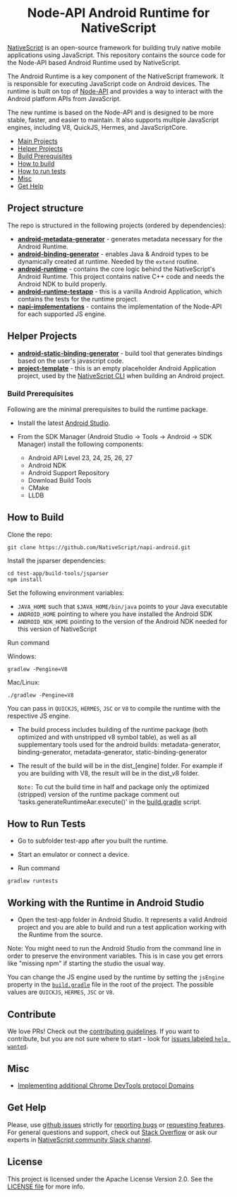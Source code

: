 <h1 align="center">Node-API Android Runtime for NativeScript</h1>

[NativeScript](https://www.nativescript.org/) is an open-source framework for building truly native mobile applications using JavaScript. This repository contains the source code for the Node-API based Android Runtime used by NativeScript.

The Android Runtime is a key component of the NativeScript framework. It is responsible for executing JavaScript code on Android devices. The runtime is built on top of [Node-API](https://nodejs.org/api/n-api.html) and provides a way to interact with the Android platform APIs from JavaScript.

The new runtime is based on the Node-API and is designed to be more stable, faster, and easier to maintain. It also supports multiple JavaScript engines, including V8, QuickJS, Hermes, and JavaScriptCore.

<!-- TOC depthFrom:2 -->

- [Main Projects](#main-projects)
- [Helper Projects](#helper-projects)
- [Build Prerequisites](#build-prerequisites)
- [How to build](#how-to-build)
- [How to run tests](#how-to-run-tests)
- [Misc](#misc)
- [Get Help](#get-help)

<!-- /TOC -->

## Project structure

The repo is structured in the following projects (ordered by dependencies):

- [**android-metadata-generator**](android-metadata-generator) - generates metadata necessary for the Android Runtime.
- [**android-binding-generator**](test-app/runtime-binding-generator) - enables Java & Android types to be dynamically created at runtime. Needed by the `extend` routine.
- [**android-runtime**](test-app/runtime) - contains the core logic behind the NativeScript's Android Runtime. This project contains native C++ code and needs the Android NDK to build properly.
- [**android-runtime-testapp**](test-app/app) - this is a vanilla Android Application, which contains the tests for the runtime project.
- [**napi-implementations**](test-app/runtime/src/main//cpp/napi/) - contains the implementation of the Node-API for each supported JS engine.

## Helper Projects

- [**android-static-binding-generator**](android-static-binding-generator) - build tool that generates bindings based on the user's javascript code.
- [**project-template**](build-artifacts/project-template-gradle) - this is an empty placeholder Android Application project, used by the [NativeScript CLI](https://github.com/NativeScript/nativescript-cli) when building an Android project.

### Build Prerequisites

Following are the minimal prerequisites to build the runtime package.

- Install the latest [Android Studio](https://developer.android.com/studio/index.html).
- From the SDK Manager (Android Studio -> Tools -> Android -> SDK Manager) install the following components:

  - Android API Level 23, 24, 25, 26, 27
  - Android NDK
  - Android Support Repository
  - Download Build Tools
  - CMake
  - LLDB

## How to Build

Clone the repo:

```Shell
git clone https://github.com/NativeScript/napi-android.git
```

Install the jsparser dependencies:

```Shell
cd test-app/build-tools/jsparser
npm install
```

Set the following environment variables:

- `JAVA_HOME` such that `$JAVA_HOME/bin/java` points to your Java executable
- `ANDROID_HOME` pointing to where you have installed the Android SDK
- `ANDROID_NDK_HOME` pointing to the version of the Android NDK needed for this version of NativeScript

Run command

Windows:

```Shell
gradlew -Pengine=V8
```

Mac/Linux:

```Shell
./gradlew -Pengine=V8
```

You can pass in `QUICKJS`, `HERMES`, `JSC` or `V8` to compile the runtime with the respective JS engine.

- The build process includes building of the runtime package (both optimized and with unstripped v8 symbol table), as well as all supplementary tools used for the android builds: metadata-generator, binding-generator, metadata-generator, static-binding-generator
- The result of the build will be in the dist\_[engine] folder. For example if you are building with V8, the result will be in the dist_v8 folder.

  `Note:` To cut the build time in half and package only the optimized (stripped) version of the runtime package comment out 'tasks.generateRuntimeAar.execute()' in the [build.gradle](https://github.com/NativeScript/android-runtime/blob/v3.0.0-rc.1/build.gradle#L114) script.

## How to Run Tests

- Go to subfolder test-app after you built the runtime.
- Start an emulator or connect a device.

- Run command

```Shell
gradlew runtests
```

## Working with the Runtime in Android Studio

- Open the test-app folder in Android Studio. It represents a valid Android project and you are able to build and run a test application working with the Runtime from the source.

Note: You might need to run the Android Studio from the command line in order to preserve the environment variables. This is in case you get errors like "missing npm" if starting the studio the usual way.

You can change the JS engine used by the runtime by setting the `jsEngine` property in the [`build.gradle`](test-app/runtime/build.gradle) file in the root of the project. The possible values are `QUICKJS`, `HERMES`, `JSC` or `V8`.

## Contribute

We love PRs! Check out the [contributing guidelines](CONTRIBUTING.md). If you want to contribute, but you are not sure where to start - look for [issues labeled `help wanted`](https://github.com/NativeScript/android-runtime/issues?q=is%3Aopen+is%3Aissue+label%3A%22help+wanted%22).

## Misc

- [Implementing additional Chrome DevTools protocol Domains](docs/extending-inspector.md)

## Get Help

Please, use [github issues](https://github.com/NativeScript/android-runtime/issues) strictly for [reporting bugs](CONTRIBUTING.md#reporting-bugs) or [requesting features](CONTRIBUTING.md#requesting-new-features). For general questions and support, check out [Stack Overflow](https://stackoverflow.com/questions/tagged/nativescript) or ask our experts in [NativeScript community Slack channel](http://developer.telerik.com/wp-login.php?action=slack-invitation).

## License

This project is licensed under the Apache License Version 2.0. See the [LICENSE file](LICENSE) for more info.

